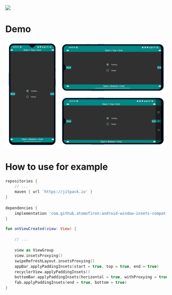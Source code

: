 [![](https://jitpack.io/v/atomofiron/android-window-insets-compat.svg)](https://jitpack.io/#atomofiron/android-window-insets-compat)

# Demo
![screenshot](https://github.com/Atomofiron/android-window-insets-compat/blob/main/stuff/insets_demo.png)

# How to use for example
```gradle
repositories {
    // ...
    maven { url 'https://jitpack.io' }
}

dependencies {
    implementation 'com.github.atomofiron:android-window-insets-compat:1.1.0'
}
```

```kotlin
fun onViewCreated(view: View) {

    // ...

    view as ViewGroup
    view.insetsProxying()
    swipeRefreshLayout.insetsProxying()
    appBar.applyPaddingInsets(start = true, top = true, end = true)
    recyclerView.applyPaddingInsets()
    bottomBar.applyPaddingInsets(horizontal = true, withProxying = true)
    fab.applyPaddingInsets(end = true, bottom = true)
}
```

